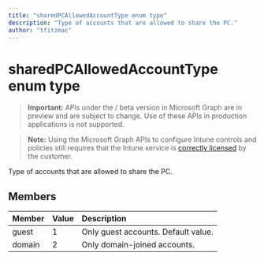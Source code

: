 ```yaml
---
title: "sharedPCAllowedAccountType enum type"
description: "Type of accounts that are allowed to share the PC."author: "tfitzmac"
---
```


# sharedPCAllowedAccountType enum type

> **Important:** APIs under the / beta version in Microsoft Graph are in preview and are subject to change. Use of these APIs in production applications is not supported.

> **Note:** Using the Microsoft Graph APIs to configure Intune controls and policies still requires that the Intune service is [correctly licensed](https://go.microsoft.com/fwlink/?linkid=839381) by the customer.

Type of accounts that are allowed to share the PC.
## Members
|Member|Value|Description|
|:---|:---|:---|
|guest|1|Only guest accounts. Default value.|
|domain|2|Only domain-joined accounts.|





